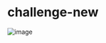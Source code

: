 # challenge-new

![image](https://user-images.githubusercontent.com/38924442/168418364-8e2c29ae-375b-41ad-9566-b645259492ec.png)
